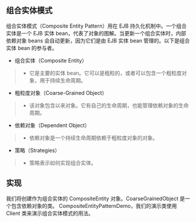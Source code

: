 ## 组合实体模式
组合实体模式（Composite Entity Pattern）用在 EJB 持久化机制中。一个组合实体是一个 EJB 实体 bean，代表了对象的图解。当更新一个组合实体时，内部依赖对象 beans 会自动更新，因为它们是由 EJB 实体 bean 管理的。以下是组合实体 bean 的参与者。

* 组合实体（Composite Entity） 
>* 它是主要的实体 bean。它可以是粗粒的，或者可以包含一个粗粒度对象，用于持续生命周期。

* 粗粒度对象（Coarse-Grained Object） 
>* 该对象包含以来对象。它有自己的生命周期，也能管理依赖对象的生命周期。

* 依赖对象（Dependent Object） 
>* 依赖对象是一个持续生命周期依赖于粗粒度对象的对象。

* 策略（Strategies） 
>* 策略表示如何实现组合实体。

## 实现
我们将创建作为组合实体的 CompositeEntity 对象。CoarseGrainedObject 是一个包含依赖对象的类。
CompositeEntityPatternDemo，我们的演示类使用 Client 类来演示组合实体模式的用法。